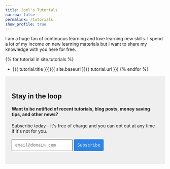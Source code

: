 ```yaml
---
title: Joel's Tutorials
narrow: false
permalink: /tutorials
show_profile: true
---
```


I am a huge fan of continuous learning and love learning new skills. I spend a lot of my income on new learning materials but I want to share my knowledge with you here for free.  

{% for tutorial in site.tutorials %}
- [{{ tutorial.title }}]({{ site.baseurl }}{{ tutorial.url }})
{% endfor %}

<div class="email-subscription-cta">
    <h2>Stay in the loop</h2>
    <h4>Want to be notified of recent tutorials, blog posts, money saving tips, and other news?</h4>
    <p>Subscribe today - it's free of charge and you can opt out at any time if it's not for you.</p> 
    <form action="{{site.mailchimp-list}}" method="post" name="mc-embedded-subscribe-form" class="wj-contact-form validate" target="_blank" novalidate>
        <div class="mc-field-group">
            <input type="email" placeholder="email@domain.com" name="EMAIL" class="required email" id="mce-EMAIL" autocomplete="on">
            <input type="submit" value="Subscribe" name="subscribe" class="heart">
        </div>
    </form>
</div>

<style>
    .email-subscription-cta {
        background: #efefef;
        padding: 20px;
    }
    .wj-contact-form input {
        vertical-align: middle;
        margin-top: 0.25em;
        margin-bottom: 0.5em;
        padding: 0.75em;
        font-family: monospace, sans-serif;
        border:1px solid #444;
        outline-color: #2e83e6;
        border-radius: 3px;
        transition: box-shadow .2s ease;
    }
    
    .wj-contact-form input[type="submit"] {
        background-color: #2e83e6;
        border: 1px solid #2e83e6;;
        color: #eee;
    }
</style> 